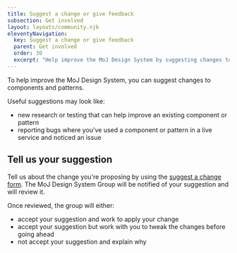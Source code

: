 ```yaml
---
title: Suggest a change or give feedback
subsection: Get involved
layout: layouts/community.njk
eleventyNavigation:
  key: Suggest a change or give feedback
  parent: Get involved
  order: 30
  excerpt: "Help improve the MoJ Design System by suggesting changes to building blocks."
---
```


To help improve the MoJ Design System, you can suggest changes to components and patterns.

Useful suggestions may look like:

- new research or testing that can help improve an existing component or pattern
- reporting bugs where you've used a component or pattern in a live service and noticed an issue

## Tell us your suggestion

Tell us about the change you're proposing by using the [suggest a change form](https://forms.gle/FpDpbgttwmfmcz8o7). The MoJ Design System Group will be notified of your suggestion and will review it.

Once reviewed, the group will either:

- accept your suggestion and work to apply your change
- accept your suggestion but work with you to tweak the changes before going ahead
- not accept your suggestion and explain why
